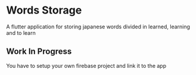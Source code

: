 # Words Storage

A flutter application for storing japanese words divided in learned, learning and to learn

## Work In Progress

You have to setup your own firebase project and link it to the app
